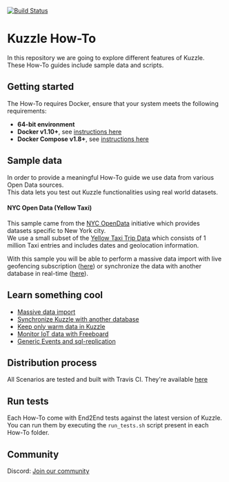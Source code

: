 [![Build Status](https://travis-ci.org/kuzzleio/kuzzle-how-to.svg?branch=master)](https://travis-ci.org/kuzzleio/kuzzle-how-to)

# Kuzzle How-To

In this repository we are going to explore different features of Kuzzle.  
These How-To guides include sample data and scripts.  

## Getting started

The How-To requires Docker, ensure that your system meets the following requirements:

- **64-bit environment**
- **Docker v1.10+**, see [instructions here](https://docs.docker.com/engine/installation/)
- **Docker Compose v1.8+**, see [instructions here](https://docs.docker.com/compose/install/)

## Sample data

In order to provide a meaningful How-To guide we use data from various Open Data sources.  
This data lets you test out Kuzzle functionalities using real world datasets.

#### NYC Open Data (Yellow Taxi)

This sample came from the [NYC OpenData](https://opendata.cityofnewyork.us/) initiative which provides datasets specific to New York city.  
We use a small subset of the [Yellow Taxi Trip Data](https://data.cityofnewyork.us/Transportation/2016-Yellow-Taxi-Trip-Data/k67s-dv2t) which consists of 1 million Taxi entries and includes dates and geolocation information.  

With this sample you will be able to perform a massive data import with live geofencing subscription ([here](massive-data-import/)) or synchronize the data with another database in real-time ([here](sync-data-to-another-database/)).  

## Learn something cool

 - [Massive data import](massive-data-import/)
 - [Synchronize Kuzzle with another database](sync-data-to-another-database/)
 - [Keep only warm data in Kuzzle](keep-only-warm-data/)
 - [Monitor IoT data with Freeboard](monitor-iot-data-with-freeboard/)
 - [Generic Events and sql-replication](replicate-to-sql-with-generic-events/)

## Distribution process

All Scenarios are tested and built with Travis CI. They're available [here](https://dl.kuzzle.io)

## Run tests

Each How-To come with End2End tests against the latest version of Kuzzle.  
You can run them by executing the `run_tests.sh` script present in each How-To folder.

## Community

Discord: [Join our community](http://join.discord.kuzzle.io)
